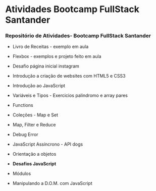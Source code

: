 # Atividades Bootcamp FullStack Santander

### Repositório de Atividades- Bootcamp FullStack Santander

- Livro de Receitas - exemplo em aula

- Flexbox - exemplos e projeto feito em aula

- Desafio página inicial instagram

- Introdução a criação de websites com HTML5 e CSS3

- Introdução ao JavaScript

- Variáveis e Tipos - Exercicios palindromo e array pares

- Functions

- Coleções - Map e Set

- Map, Filter e Reduce

- Debug Error

- JavaScript Assíncrono - API dogs

- Orientação a objetos

- **Desafios JavaScript**

- Módulos

- Manipulando a D.O.M. com JavaScript

